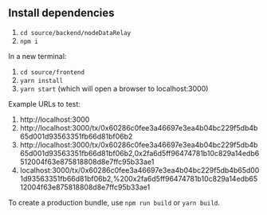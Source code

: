 ## Install dependencies

1. `cd source/backend/nodeDataRelay`
2. `npm i`

In a new terminal:
1. `cd source/frontend`
2. `yarn install`
3. `yarn start` (which will open a browser to localhost:3000)

Example URLs to test:
1. http://localhost:3000
2. http://localhost:3000/tx/0x60286c0fee3a46697e3ea4b04bc229f5db4b65d001d93563351fb66d81bf06b2
3. http://localhost:3000/tx/0x60286c0fee3a46697e3ea4b04bc229f5db4b65d001d93563351fb66d81bf06b2,0x2fa6d5ff96474781b10c829a14edb6512004f63e875818808d8e7ffc95b33ae1
4. localhost:3000/tx/0x60286c0fee3a46697e3ea4b04bc229f5db4b65d001d93563351fb66d81bf06b2,%200x2fa6d5ff96474781b10c829a14edb6512004f63e875818808d8e7ffc95b33ae1

To create a production bundle, use `npm run build` or `yarn build`.
